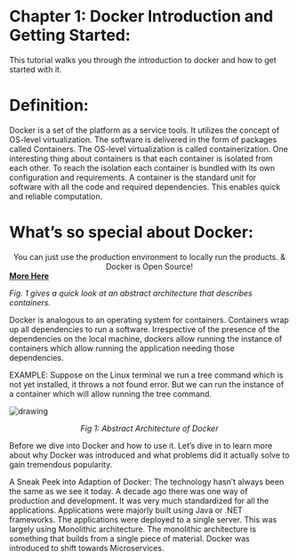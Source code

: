 # Chapter 1: Docker Introduction and Getting Started:
This tutorial walks you through the introduction to docker and how to get started with it. 

# Definition: 
Docker is a set of the platform as a service tools. It utilizes the concept of OS-level virtualization. The software is delivered in the form of packages called Containers. The OS-level virtualization is called containerization. One interesting thing about containers is that each container is isolated from each other. To reach the isolation each container is bundled with its own configuration and requirements. 
A container is the standard unit for software with all the code and required dependencies. This enables quick and reliable computation.

# What’s so special about Docker:

<center>You can just use the production environment to locally run the products.
                           & 
              Docker is Open Source!</center>
<b><a href="https://www.docker.com/community/open-source"> More Here</a></b>


<i>Fig. 1 gives a quick look at an abstract architecture that describes containers. </i>

Docker is analogous to an operating system for containers. Containers wrap up all dependencies to run a software. Irrespective of the presence of the dependencies on the local machine, dockers allow running the instance of containers which allow running the application needing those dependencies. 

EXAMPLE: Suppose on the Linux terminal we run a tree command which is not yet installed, it throws a not found error. But we can run the instance of a container which will allow running the tree command. 


![drawing](https://github.com/josharsh/Docker-Guide/blob/master/Resources/architecture.PNG)
<i><Center>Fig 1: Abstract Architecture of Docker</center></i>


Before we dive into Docker and how to use it. Let’s dive in to learn more about why Docker was introduced and what problems did it actually solve to gain tremendous popularity.

A Sneak Peek into Adaption of Docker: 
The technology hasn’t always been the same as we see it today. A decade ago there was one way of production and development. It was very much standardized for all the applications. Applications were majorly built using Java or .NET frameworks. The applications were deployed to a single server. This was largely using Monolithic architecture. The monolithic architecture is something that builds from a single piece of material. Docker was introduced to shift towards Microservices.

